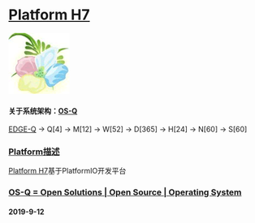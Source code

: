 ﻿# [Platform H7](https://github.com/OS-Q/H7)

[![sites](OS-Q/OS-Q.png)](http://www.OS-Q.com)

#### 关于系统架构：[OS-Q](https://github.com/OS-Q/OS-Q)

[EDGE-Q](https://github.com/OS-Q/EDGE-Q) -> Q[4] -> M[12] -> W[52] -> D[365] -> H[24] -> N[60] -> S[60]

### [Platform描述](https://github.com/OS-Q/H7/wiki) 

[Platform H7](https://github.com/OS-Q/H7)基于PlatformIO开发平台

### [OS-Q = Open Solutions | Open Source |  Operating System ](http://www.OS-Q.com/H7)
####  2019-9-12